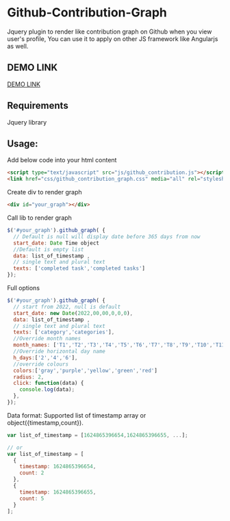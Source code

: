 # Github-Contribution-Graph
Jquery plugin to render like contribution graph on Github when you view user's profile, You can use it to apply on other JS framework like Angularjs as well. 

## DEMO LINK

[DEMO LINK](http://bachvtuan.github.io/Github-Contribution-Graph/)

## Requirements

Jquery library

## Usage:
Add below code into your html content

```html
<script type="text/javascript" src="js/github_contribution.js"></script>
<link href="css/github_contribution_graph.css" media="all" rel="stylesheet" />
```

Create div to render graph

```html
<div id="your_graph"></div>

```

Call lib to render graph

```js
$('#your_graph').github_graph( {
  // Default is null will display date before 365 days from now
  start_date: Date Time object
  //Default is empty list
  data: list_of_timestamp ,
  // single text and plural text
  texts: ['completed task','completed tasks']
});

```
Full options

```js
$('#your_graph').github_graph( {
  // start from 2022, null is default
  start_date: new Date(2022,00,00,0,0,0),
  data: list_of_timestamp ,
  // single text and plural text
  texts: ['category','categories'],
  //Override month names
  month_names: ['T1','T2','T3','T4','T5','T6','T7','T8','T9','T10','T11','T12'],
  //Override horizontal day name
  h_days:['2','4','6'],
  //override colours
  colors:['gray','purple','yellow','green','red']
  radius: 2,
  click: function(data) {
    console.log(data);
  },
});
```

Data format: Supported list of timestamp array or object({timestamp,count}).

```js
var list_of_timestamp = [1624865396654,1624865396655, ...];

// or 
var list_of_timestamp = [
  {
    timestamp: 1624865396654,
    count: 2
  },
  {
    timestamp: 1624865396655,
    count: 5
  }
];


```